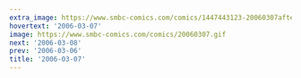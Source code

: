 ```yaml
---
extra_image: https://www.smbc-comics.com/comics/1447443123-20060307after.png
hovertext: '2006-03-07'
image: https://www.smbc-comics.com/comics/20060307.gif
next: '2006-03-08'
prev: '2006-03-06'
title: '2006-03-07'
---
```

